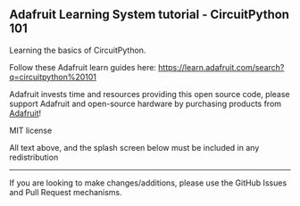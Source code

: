 ## Adafruit Learning System tutorial - CircuitPython 101

Learning the basics of CircuitPython.

Follow these Adafruit learn guides here: https://learn.adafruit.com/search?q=circuitpython%20101

Adafruit invests time and resources providing this open source code,
please support Adafruit and open-source hardware by purchasing
products from [Adafruit](https://www.adafruit.com)!
 
MIT license

All text above, and the splash screen below must be included in any redistribution

-----------------------
If you are looking to make changes/additions, please use the GitHub Issues and Pull Request mechanisms.

